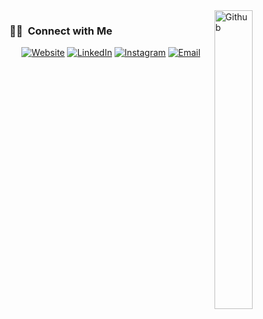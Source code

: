 <!-- <h1 align="center"> Hello, I'm Aazad 👨‍💻 </h1>

<h3 align="center">  Web Developer | Computer Science Engineer </h3> <br>

<p align="center"> 
<a href="https://www.linkedin.com/in/azad-rahman-a9120a144/"><img alt="LinkedIn" src="https://img.shields.io/badge/-AazadRahman-blue?style=flat-square&logo=Linkedin&logoColor=white&link=https://www.linkedin.com/in/azad-rahman-a9120a144/"></a>
<a href="https://twitter.com/azad_waf"><img alt="Twitter" src="https://img.shields.io/badge/-AazadRahman-1ca0f1?style=flat-square&logo=twitter&logoColor=white&link=https://twitter.com/azad_waf"></a>
</p>

### About Me 👋 -->

<img width="35%" align="right" alt="Github" src="https://user-images.githubusercontent.com/48678280/88862734-4903af80-d201-11ea-968b-9c939d88a37c.gif" />

<!-- I'm a computer science student who is passionate about writing code, solving problems, automating stuff, and building software.

- 🔭 I’m studying Computer Science and Engineering.
- 📚 I’m currently learning  backend web development using NodeJS, ExpressJS and MongoDB.

<h3> 🛠 &nbsp;Tech Stack</h3>

- 💻 &nbsp;
  ![Python](https://img.shields.io/badge/-Python-333333?style=flat&logo=python)
  ![Java](https://img.shields.io/badge/-Java-333333?style=flat&logo=Java&logoColor=007396)
- 🌐 &nbsp;
  ![HTML5](https://img.shields.io/badge/-HTML5-333333?style=flat&logo=HTML5)
  ![CSS](https://img.shields.io/badge/-CSS-333333?style=flat&logo=CSS3&logoColor=1572B6)
  ![JavaScript](https://img.shields.io/badge/-JavaScript-333333?style=flat&logo=javascript)
  ![Bootstrap](https://img.shields.io/badge/-Bootstrap-333333?style=flat&logo=bootstrap&logoColor=563D7C)
  ![Node.js](https://img.shields.io/badge/-Node.js-333333?style=flat&logo=node.js)
  ![React](https://img.shields.io/badge/-React-333333?style=flat&logo=react)
- 🛢 &nbsp;
  ![MySQL](https://img.shields.io/badge/-MySQL-333333?style=flat&logo=mysql)
  ![MongoDB](https://img.shields.io/badge/-MongoDB-333333?style=flat&logo=mongodb)
- ⚙️ &nbsp;
  ![Git](https://img.shields.io/badge/-Git-333333?style=flat&logo=git)
  ![GitHub](https://img.shields.io/badge/-GitHub-333333?style=flat&logo=github)
  ![Markdown](https://img.shields.io/badge/-Markdown-333333?style=flat&logo=markdown)
- 🔧 &nbsp;
  ![Visual Studio Code](https://img.shields.io/badge/-Visual%20Studio%20Code-333333?style=flat&logo=visual-studio-code&logoColor=007ACC)

<br/> -->

<h3> 🤝🏻 &nbsp;Connect with Me </h3>

<p align="center">
<a href="https://aazadwaftech.blogspot.com/"><img alt="Website" src="https://img.shields.io/badge/Website-https://aazadwaftech.blogspot.com-blue?style=flat-square&logo=google-chrome"></a>
<a href="https://www.linkedin.com/in/azad-rahman-a9120a144/"><img alt="LinkedIn" src="https://img.shields.io/badge/LinkedIn-Aazad%20Rahman-blue?style=flat-square&logo=linkedin"></a>
<a href="https://www.instagram.com/aazad_waf"><img alt="Instagram" src="https://img.shields.io/badge/Instagram-aazad_waf-blue?style=flat-square&logo=instagram"></a>
<a href="mailto:aazad_waf@outlook.com"><img alt="Email" src="https://img.shields.io/badge/Email-aazad_waf@outlook.com-blue?style=flat-square&logo=gmail"></a>
</p>
